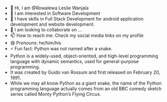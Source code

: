- 👋 Hi, I am @Rowalewa Leslie Wanjala
- 👀 I am interested in Software Development
- 🌱 I have skills in Full Stack Development for android application development and website development.
- 💞️ I am looking to collaborate on ...
- 📫 How to reach me: Check my social media links on my profile
- 😄 Pronouns: he/him/his
- ⚡ Fun fact: Python was not named after a snake.
- Python is a widely-used, object-oriented, and high-level programming language with dynamic semantics, used for general-purpose programming.
- It was created by Guido van Rossum and first released on February 20, 1991.
- While we may all know Python as a giant snake, the name of the Python programming language actually comes from an old BBC comedy sketch series called Monty Python’s Flying Circus.


<!---
Rowalewa/Rowalewa is a ✨ special ✨ repository because its `README.md` (this file) appears on your GitHub profile.
You can click the Preview link to take a look at your changes.
--->
